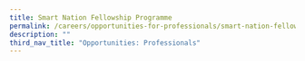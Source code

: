 ```yaml
---
title: Smart Nation Fellowship Programme
permalink: /careers/opportunities-for-professionals/smart-nation-fellowship-programme/
description: ""
third_nav_title: "Opportunities: Professionals"
---
```

